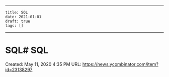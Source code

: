 
---
    title: SQL
    date: 2021-01-01    
    draft: true
    tags: []
---
# SQL# SQL
Created: May 11, 2020 4:35 PM
URL: https://news.ycombinator.com/item?id=23138297
